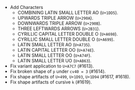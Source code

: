 * Add Characters
  - COMBINING LATIN SMALL LETTER AO (`U+1DD5`).
  - UPWARDS TRIPLE ARROW (`U+290A`).
  - DOWNWARDS TRIPLE ARROW (`U+290B`).
  - THREE LEFTWARDS ARROWS (`U+2B31`).
  - CYRILLIC CAPITAL LETTER DOUBLE O (`U+A698`).
  - CYRILLIC SMALL LETTER DOUBLE O (`U+A699`).
  - LATIN SMALL LETTER AO (`U+A735`).
  - LATIN CAPITAL LETTER OO (`U+A74E`).
  - LATIN SMALL LETTER OO (`U+A74F`).
  - LATIN SMALL LETTER UO (`U+AB63`).
* Fix variant application to `U+A7C7` (#1613).
* Fix broken shape of `p` under `cv40 = 3` (#1614).
* Fix shape artifacts of `U+499`, `U+1D93`, `U+1D94` (#1617, #1618).
* Fix shape artifacts of cursive `k` (#1619).
